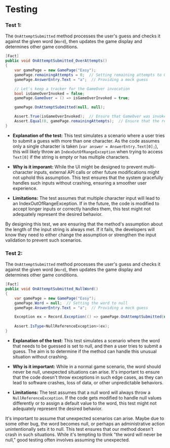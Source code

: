# Testing

### Test 1:
The ```OnAttemptSubmitted``` method processes the user's guess and checks it against the given word (```Word```), then updates the game display and determines other game conditions.

```csharp
[Fact]
public void OnAttemptSubmitted_OverAttempts()
{
    var gamePage = new GamePage("Easy");
    gamePage.remainingAttempts = 0;  // Setting remaining attempts to 0
    gamePage.AnswerEntry.Text = "a";  // Providing a mock guess

    // Let's keep a tracker for the GameOver invocation
    bool isGameOverInvoked = false;
    gamePage.GameOver = () => isGameOverInvoked = true;

    gamePage.OnAttemptSubmitted(null, null);

    Assert.True(isGameOverInvoked);  // Ensure that GameOver was invoked
    Assert.Equal(0, gamePage.remainingAttempts);  // Ensure that the remaining attempts didn't go negative
}
```

* **Explanation of the test:** This test simulates a scenario where a user tries to submit a guess with more than one character. As the code assumes only a single character is taken (```var answer = AnswerEntry.Text[0];```), this will likely throw an ```IndexOutOfRangeException``` when trying to access ```Text[0]``` if the string is empty or has multiple characters.

* **Why is it imporant:** While the UI might be designed to prevent multi-character inputs, external API calls or other future modifications might not uphold this assumption. This test ensures that the system gracefully handles such inputs without crashing, ensuring a smoother user experience.

* **Limitations:** The test assumes that multiple character input will lead to an IndexOutOfRangeException. If in the future, the code is modified to accept longer inputs or correctly handles them, this test might not adequately represent the desired behavior.

By designing this test, we are ensuring that the method's assumption about the length of the input string is always met. If it fails, the developers will know they need to either change the assumption or strengthen the input validation to prevent such scenarios.


### Test 2:

The ```OnAttemptSubmitted``` method processes the user's guess and checks it against the given word (```Word```), then updates the game display and determines other game conditions.

```csharp
[Fact]
public void OnAttemptSubmitted_NullWord()
{
    var gamePage = new GamePage("Easy");
    gamePage.Word = null;  // Setting the word to null
    gamePage.AnswerEntry.Text = "a";  // Providing a mock guess

    Exception ex = Record.Exception(() => gamePage.OnAttemptSubmitted(null, null));
    
    Assert.IsType<NullReferenceException>(ex);
}
```

* **Explanation of the test:** This test simulates a scenario where the word that needs to be guessed is set to null, and then a user tries to submit a guess. The aim is to determine if the method can handle this unusual situation without crashing.

* **Why is it important:** While in a normal game scenario, the word should never be null, unexpected situations can arise. It's important to ensure that the code doesn't throw exceptions in such edge cases, as they can lead to software crashes, loss of data, or other unpredictable behaviors.

* **Limitations:** The test assumes that a null word will always throw a ```NullReferenceException```. If the code gets modified to handle null values differently or to assign a default value to the word, this test might not adequately represent the desired behavior.

It's important to assume that unexpected scenarios can arise. Maybe due to some other bug, the word becomes null, or perhaps an administrative action unintentionally sets it to null. This test ensures that our method doesn't crash in such situations. While it's tempting to think "the word will never be null," good testing often involves assuming the unexpected.
